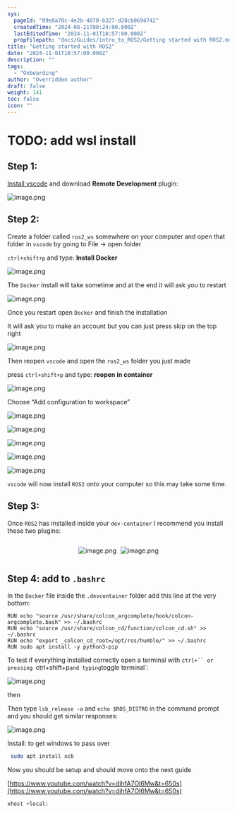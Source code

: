 ```yaml
---
sys:
  pageId: "89e0a78c-4e2b-4070-b327-d28cb0694742"
  createdTime: "2024-08-21T00:24:00.000Z"
  lastEditedTime: "2024-11-01T18:57:00.000Z"
  propFilepath: "docs/Guides/intro_to_ROS2/Getting started with ROS2.md"
title: "Getting started with ROS2"
date: "2024-11-01T18:57:00.000Z"
description: ""
tags:
  - "Onboarding"
author: "Overridden author"
draft: false
weight: 141
toc: false
icon: ""
---
```


# TODO: add wsl install

## Step 1:

[Install vscode](https://code.visualstudio.com/download) and download **Remote Development** plugin:

![image.png](https://prod-files-secure.s3.us-west-2.amazonaws.com/d518164a-d88e-44d1-a4ee-3adb3bd8bce0/efb52993-1881-4a40-b95e-6f020334f022/image.png?X-Amz-Algorithm=AWS4-HMAC-SHA256&X-Amz-Content-Sha256=UNSIGNED-PAYLOAD&X-Amz-Credential=ASIAZI2LB4667BTWBDTV%2F20250504%2Fus-west-2%2Fs3%2Faws4_request&X-Amz-Date=20250504T024020Z&X-Amz-Expires=3600&X-Amz-Security-Token=IQoJb3JpZ2luX2VjEGEaCXVzLXdlc3QtMiJGMEQCIEADzzV3Z%2F7zb4WnLlPihDv8xhJZRLXGQkhoQ8XA2fT3AiB9mAH10se2XoKUPOt0Sl28bJmFXc347XCKpM1RZR6sfSqIBAj6%2F%2F%2F%2F%2F%2F%2F%2F%2F%2F8BEAAaDDYzNzQyMzE4MzgwNSIMP8%2FMF5pu%2BnBnwfS2KtwDIodESUae8r5WaQrEsnGYkeWfivBWL5V2X5qiSt4qQPz26HsUVDuFJ7Vw2NINMSjeJO0DQt4vBmAaOxY%2BmMvLxMQ3OsPWGnQSARA5XYg%2FXpIPCnkgRK0H85bToj5w07n2uikfwyc2qsydEpv1PvKSxPOiLoqZFBUiqJ%2FnA9O4Ticwibi4p9Wq7CetNL4YO9dA1PMA%2FDApKYzLbDfVE2ofESOV4mn3ZODeYhgE8iR8VIJr75z%2BDrk%2B1jwIxu44fiobw5KSdi1MT4aBoKq81aRGqHhNTna8nDcOWVCbAs4OX7L7NrAov2IomtWnv23WR3DgXGjNM4GugXpvqZbWt%2BX65JDjp0aCG5RwfUhApBHExyBEnO1INUN2VlG8U7CYTm3OM62gG1OtI6YvI21NDzRp5WVHfTyh10%2FPQLYP9hJ799bGtVbwCHSehHUDXa8lsJutV9WRo10mXIb71%2F3AWMzUDZBZmy5O4N%2BzZ6TLzsKFB2lCEXxxeUjX61KOMZ7KT3Gj5%2ButXifgxkauB5WLgRD%2BwVwHDRNBm1p%2FHdTd%2BnRJfHLMIIZJp0K3PipEODe2B6lzBTV5en2FTVlX%2FhtUIzouDcBtucbCrf0dVIKWfs48iK5FdQyxw7%2FGfS4ibsQw5PDawAY6pgGLGwQOqJNgGdzAWMpIx11MOm1oSVa3ZYtU%2BGvwMRiylhn5jN0IRbvZt1NW48JhIFvI9m5s6MRwfrltWbKNWHCvN%2BHnfaYVlsfjQpKIX686I%2Bcdw9CdU04OnMm5b04devwH%2F3LGZzBQ2t%2B9xismdbwIn9qy0Ui3hRoNRpAQjCd6ktPvr1w0NkpDEp5xFn8DfiRUVrdFvpGNvlEDyf7HvgfV56G4UH%2Fd&X-Amz-Signature=b85ee9614c00258fd58ca049729c75aee08bd797f70f6d5b25c1c63c7132ca83&X-Amz-SignedHeaders=host&x-id=GetObject)

## Step 2:

Create a folder called `ros2_ws` somewhere on your computer and open that folder in `vscode` by going to File → open folder 

`ctrl+shift+p` and type: **Install Docker**

![image.png](https://prod-files-secure.s3.us-west-2.amazonaws.com/d518164a-d88e-44d1-a4ee-3adb3bd8bce0/2269dc0e-1cd5-47ff-bceb-c04ad9b2eab0/image.png?X-Amz-Algorithm=AWS4-HMAC-SHA256&X-Amz-Content-Sha256=UNSIGNED-PAYLOAD&X-Amz-Credential=ASIAZI2LB4667BTWBDTV%2F20250504%2Fus-west-2%2Fs3%2Faws4_request&X-Amz-Date=20250504T024020Z&X-Amz-Expires=3600&X-Amz-Security-Token=IQoJb3JpZ2luX2VjEGEaCXVzLXdlc3QtMiJGMEQCIEADzzV3Z%2F7zb4WnLlPihDv8xhJZRLXGQkhoQ8XA2fT3AiB9mAH10se2XoKUPOt0Sl28bJmFXc347XCKpM1RZR6sfSqIBAj6%2F%2F%2F%2F%2F%2F%2F%2F%2F%2F8BEAAaDDYzNzQyMzE4MzgwNSIMP8%2FMF5pu%2BnBnwfS2KtwDIodESUae8r5WaQrEsnGYkeWfivBWL5V2X5qiSt4qQPz26HsUVDuFJ7Vw2NINMSjeJO0DQt4vBmAaOxY%2BmMvLxMQ3OsPWGnQSARA5XYg%2FXpIPCnkgRK0H85bToj5w07n2uikfwyc2qsydEpv1PvKSxPOiLoqZFBUiqJ%2FnA9O4Ticwibi4p9Wq7CetNL4YO9dA1PMA%2FDApKYzLbDfVE2ofESOV4mn3ZODeYhgE8iR8VIJr75z%2BDrk%2B1jwIxu44fiobw5KSdi1MT4aBoKq81aRGqHhNTna8nDcOWVCbAs4OX7L7NrAov2IomtWnv23WR3DgXGjNM4GugXpvqZbWt%2BX65JDjp0aCG5RwfUhApBHExyBEnO1INUN2VlG8U7CYTm3OM62gG1OtI6YvI21NDzRp5WVHfTyh10%2FPQLYP9hJ799bGtVbwCHSehHUDXa8lsJutV9WRo10mXIb71%2F3AWMzUDZBZmy5O4N%2BzZ6TLzsKFB2lCEXxxeUjX61KOMZ7KT3Gj5%2ButXifgxkauB5WLgRD%2BwVwHDRNBm1p%2FHdTd%2BnRJfHLMIIZJp0K3PipEODe2B6lzBTV5en2FTVlX%2FhtUIzouDcBtucbCrf0dVIKWfs48iK5FdQyxw7%2FGfS4ibsQw5PDawAY6pgGLGwQOqJNgGdzAWMpIx11MOm1oSVa3ZYtU%2BGvwMRiylhn5jN0IRbvZt1NW48JhIFvI9m5s6MRwfrltWbKNWHCvN%2BHnfaYVlsfjQpKIX686I%2Bcdw9CdU04OnMm5b04devwH%2F3LGZzBQ2t%2B9xismdbwIn9qy0Ui3hRoNRpAQjCd6ktPvr1w0NkpDEp5xFn8DfiRUVrdFvpGNvlEDyf7HvgfV56G4UH%2Fd&X-Amz-Signature=bc5fffe64a51bc67fa6b428a5843d22430e0c7e44bab9a20e0ae561951a39680&X-Amz-SignedHeaders=host&x-id=GetObject)

The `Docker` install will take sometime and at the end it will ask you to restart

![image.png](https://prod-files-secure.s3.us-west-2.amazonaws.com/d518164a-d88e-44d1-a4ee-3adb3bd8bce0/ed233f78-be33-4b1f-b89c-9c346c0e961e/image.png?X-Amz-Algorithm=AWS4-HMAC-SHA256&X-Amz-Content-Sha256=UNSIGNED-PAYLOAD&X-Amz-Credential=ASIAZI2LB4667BTWBDTV%2F20250504%2Fus-west-2%2Fs3%2Faws4_request&X-Amz-Date=20250504T024020Z&X-Amz-Expires=3600&X-Amz-Security-Token=IQoJb3JpZ2luX2VjEGEaCXVzLXdlc3QtMiJGMEQCIEADzzV3Z%2F7zb4WnLlPihDv8xhJZRLXGQkhoQ8XA2fT3AiB9mAH10se2XoKUPOt0Sl28bJmFXc347XCKpM1RZR6sfSqIBAj6%2F%2F%2F%2F%2F%2F%2F%2F%2F%2F8BEAAaDDYzNzQyMzE4MzgwNSIMP8%2FMF5pu%2BnBnwfS2KtwDIodESUae8r5WaQrEsnGYkeWfivBWL5V2X5qiSt4qQPz26HsUVDuFJ7Vw2NINMSjeJO0DQt4vBmAaOxY%2BmMvLxMQ3OsPWGnQSARA5XYg%2FXpIPCnkgRK0H85bToj5w07n2uikfwyc2qsydEpv1PvKSxPOiLoqZFBUiqJ%2FnA9O4Ticwibi4p9Wq7CetNL4YO9dA1PMA%2FDApKYzLbDfVE2ofESOV4mn3ZODeYhgE8iR8VIJr75z%2BDrk%2B1jwIxu44fiobw5KSdi1MT4aBoKq81aRGqHhNTna8nDcOWVCbAs4OX7L7NrAov2IomtWnv23WR3DgXGjNM4GugXpvqZbWt%2BX65JDjp0aCG5RwfUhApBHExyBEnO1INUN2VlG8U7CYTm3OM62gG1OtI6YvI21NDzRp5WVHfTyh10%2FPQLYP9hJ799bGtVbwCHSehHUDXa8lsJutV9WRo10mXIb71%2F3AWMzUDZBZmy5O4N%2BzZ6TLzsKFB2lCEXxxeUjX61KOMZ7KT3Gj5%2ButXifgxkauB5WLgRD%2BwVwHDRNBm1p%2FHdTd%2BnRJfHLMIIZJp0K3PipEODe2B6lzBTV5en2FTVlX%2FhtUIzouDcBtucbCrf0dVIKWfs48iK5FdQyxw7%2FGfS4ibsQw5PDawAY6pgGLGwQOqJNgGdzAWMpIx11MOm1oSVa3ZYtU%2BGvwMRiylhn5jN0IRbvZt1NW48JhIFvI9m5s6MRwfrltWbKNWHCvN%2BHnfaYVlsfjQpKIX686I%2Bcdw9CdU04OnMm5b04devwH%2F3LGZzBQ2t%2B9xismdbwIn9qy0Ui3hRoNRpAQjCd6ktPvr1w0NkpDEp5xFn8DfiRUVrdFvpGNvlEDyf7HvgfV56G4UH%2Fd&X-Amz-Signature=200eede96b308acaa0b25634d4621fd30a31930f5a7f249afe66407bda0f9b4c&X-Amz-SignedHeaders=host&x-id=GetObject)

Once you restart open `Docker` and finish the installation

It will ask you to make an account but you can just press skip on the top right

![image.png](https://prod-files-secure.s3.us-west-2.amazonaws.com/d518164a-d88e-44d1-a4ee-3adb3bd8bce0/21010ad9-1659-4fd9-9f59-9932a09b2a3d/image.png?X-Amz-Algorithm=AWS4-HMAC-SHA256&X-Amz-Content-Sha256=UNSIGNED-PAYLOAD&X-Amz-Credential=ASIAZI2LB4667BTWBDTV%2F20250504%2Fus-west-2%2Fs3%2Faws4_request&X-Amz-Date=20250504T024020Z&X-Amz-Expires=3600&X-Amz-Security-Token=IQoJb3JpZ2luX2VjEGEaCXVzLXdlc3QtMiJGMEQCIEADzzV3Z%2F7zb4WnLlPihDv8xhJZRLXGQkhoQ8XA2fT3AiB9mAH10se2XoKUPOt0Sl28bJmFXc347XCKpM1RZR6sfSqIBAj6%2F%2F%2F%2F%2F%2F%2F%2F%2F%2F8BEAAaDDYzNzQyMzE4MzgwNSIMP8%2FMF5pu%2BnBnwfS2KtwDIodESUae8r5WaQrEsnGYkeWfivBWL5V2X5qiSt4qQPz26HsUVDuFJ7Vw2NINMSjeJO0DQt4vBmAaOxY%2BmMvLxMQ3OsPWGnQSARA5XYg%2FXpIPCnkgRK0H85bToj5w07n2uikfwyc2qsydEpv1PvKSxPOiLoqZFBUiqJ%2FnA9O4Ticwibi4p9Wq7CetNL4YO9dA1PMA%2FDApKYzLbDfVE2ofESOV4mn3ZODeYhgE8iR8VIJr75z%2BDrk%2B1jwIxu44fiobw5KSdi1MT4aBoKq81aRGqHhNTna8nDcOWVCbAs4OX7L7NrAov2IomtWnv23WR3DgXGjNM4GugXpvqZbWt%2BX65JDjp0aCG5RwfUhApBHExyBEnO1INUN2VlG8U7CYTm3OM62gG1OtI6YvI21NDzRp5WVHfTyh10%2FPQLYP9hJ799bGtVbwCHSehHUDXa8lsJutV9WRo10mXIb71%2F3AWMzUDZBZmy5O4N%2BzZ6TLzsKFB2lCEXxxeUjX61KOMZ7KT3Gj5%2ButXifgxkauB5WLgRD%2BwVwHDRNBm1p%2FHdTd%2BnRJfHLMIIZJp0K3PipEODe2B6lzBTV5en2FTVlX%2FhtUIzouDcBtucbCrf0dVIKWfs48iK5FdQyxw7%2FGfS4ibsQw5PDawAY6pgGLGwQOqJNgGdzAWMpIx11MOm1oSVa3ZYtU%2BGvwMRiylhn5jN0IRbvZt1NW48JhIFvI9m5s6MRwfrltWbKNWHCvN%2BHnfaYVlsfjQpKIX686I%2Bcdw9CdU04OnMm5b04devwH%2F3LGZzBQ2t%2B9xismdbwIn9qy0Ui3hRoNRpAQjCd6ktPvr1w0NkpDEp5xFn8DfiRUVrdFvpGNvlEDyf7HvgfV56G4UH%2Fd&X-Amz-Signature=0580aed948905258d0c9d573ede953790fbd4bcff8d8d77c5b016cc6c100b3c1&X-Amz-SignedHeaders=host&x-id=GetObject)

Then reopen `vscode` and open the `ros2_ws` folder you just made

press `ctrl+shift+p` and type: **reopen in container**

![image.png](https://prod-files-secure.s3.us-west-2.amazonaws.com/d518164a-d88e-44d1-a4ee-3adb3bd8bce0/4e93b8c2-41ad-488c-8095-c74205196118/image.png?X-Amz-Algorithm=AWS4-HMAC-SHA256&X-Amz-Content-Sha256=UNSIGNED-PAYLOAD&X-Amz-Credential=ASIAZI2LB4667BTWBDTV%2F20250504%2Fus-west-2%2Fs3%2Faws4_request&X-Amz-Date=20250504T024020Z&X-Amz-Expires=3600&X-Amz-Security-Token=IQoJb3JpZ2luX2VjEGEaCXVzLXdlc3QtMiJGMEQCIEADzzV3Z%2F7zb4WnLlPihDv8xhJZRLXGQkhoQ8XA2fT3AiB9mAH10se2XoKUPOt0Sl28bJmFXc347XCKpM1RZR6sfSqIBAj6%2F%2F%2F%2F%2F%2F%2F%2F%2F%2F8BEAAaDDYzNzQyMzE4MzgwNSIMP8%2FMF5pu%2BnBnwfS2KtwDIodESUae8r5WaQrEsnGYkeWfivBWL5V2X5qiSt4qQPz26HsUVDuFJ7Vw2NINMSjeJO0DQt4vBmAaOxY%2BmMvLxMQ3OsPWGnQSARA5XYg%2FXpIPCnkgRK0H85bToj5w07n2uikfwyc2qsydEpv1PvKSxPOiLoqZFBUiqJ%2FnA9O4Ticwibi4p9Wq7CetNL4YO9dA1PMA%2FDApKYzLbDfVE2ofESOV4mn3ZODeYhgE8iR8VIJr75z%2BDrk%2B1jwIxu44fiobw5KSdi1MT4aBoKq81aRGqHhNTna8nDcOWVCbAs4OX7L7NrAov2IomtWnv23WR3DgXGjNM4GugXpvqZbWt%2BX65JDjp0aCG5RwfUhApBHExyBEnO1INUN2VlG8U7CYTm3OM62gG1OtI6YvI21NDzRp5WVHfTyh10%2FPQLYP9hJ799bGtVbwCHSehHUDXa8lsJutV9WRo10mXIb71%2F3AWMzUDZBZmy5O4N%2BzZ6TLzsKFB2lCEXxxeUjX61KOMZ7KT3Gj5%2ButXifgxkauB5WLgRD%2BwVwHDRNBm1p%2FHdTd%2BnRJfHLMIIZJp0K3PipEODe2B6lzBTV5en2FTVlX%2FhtUIzouDcBtucbCrf0dVIKWfs48iK5FdQyxw7%2FGfS4ibsQw5PDawAY6pgGLGwQOqJNgGdzAWMpIx11MOm1oSVa3ZYtU%2BGvwMRiylhn5jN0IRbvZt1NW48JhIFvI9m5s6MRwfrltWbKNWHCvN%2BHnfaYVlsfjQpKIX686I%2Bcdw9CdU04OnMm5b04devwH%2F3LGZzBQ2t%2B9xismdbwIn9qy0Ui3hRoNRpAQjCd6ktPvr1w0NkpDEp5xFn8DfiRUVrdFvpGNvlEDyf7HvgfV56G4UH%2Fd&X-Amz-Signature=5f74bebb66fb5aa94c47af191521e350e38b5abbd5c09a502353ed2e23ee4b20&X-Amz-SignedHeaders=host&x-id=GetObject)

Choose “Add configuration to workspace”

![image.png](https://prod-files-secure.s3.us-west-2.amazonaws.com/d518164a-d88e-44d1-a4ee-3adb3bd8bce0/9560b282-5060-4989-ba37-97e7b2c22476/image.png?X-Amz-Algorithm=AWS4-HMAC-SHA256&X-Amz-Content-Sha256=UNSIGNED-PAYLOAD&X-Amz-Credential=ASIAZI2LB4667BTWBDTV%2F20250504%2Fus-west-2%2Fs3%2Faws4_request&X-Amz-Date=20250504T024020Z&X-Amz-Expires=3600&X-Amz-Security-Token=IQoJb3JpZ2luX2VjEGEaCXVzLXdlc3QtMiJGMEQCIEADzzV3Z%2F7zb4WnLlPihDv8xhJZRLXGQkhoQ8XA2fT3AiB9mAH10se2XoKUPOt0Sl28bJmFXc347XCKpM1RZR6sfSqIBAj6%2F%2F%2F%2F%2F%2F%2F%2F%2F%2F8BEAAaDDYzNzQyMzE4MzgwNSIMP8%2FMF5pu%2BnBnwfS2KtwDIodESUae8r5WaQrEsnGYkeWfivBWL5V2X5qiSt4qQPz26HsUVDuFJ7Vw2NINMSjeJO0DQt4vBmAaOxY%2BmMvLxMQ3OsPWGnQSARA5XYg%2FXpIPCnkgRK0H85bToj5w07n2uikfwyc2qsydEpv1PvKSxPOiLoqZFBUiqJ%2FnA9O4Ticwibi4p9Wq7CetNL4YO9dA1PMA%2FDApKYzLbDfVE2ofESOV4mn3ZODeYhgE8iR8VIJr75z%2BDrk%2B1jwIxu44fiobw5KSdi1MT4aBoKq81aRGqHhNTna8nDcOWVCbAs4OX7L7NrAov2IomtWnv23WR3DgXGjNM4GugXpvqZbWt%2BX65JDjp0aCG5RwfUhApBHExyBEnO1INUN2VlG8U7CYTm3OM62gG1OtI6YvI21NDzRp5WVHfTyh10%2FPQLYP9hJ799bGtVbwCHSehHUDXa8lsJutV9WRo10mXIb71%2F3AWMzUDZBZmy5O4N%2BzZ6TLzsKFB2lCEXxxeUjX61KOMZ7KT3Gj5%2ButXifgxkauB5WLgRD%2BwVwHDRNBm1p%2FHdTd%2BnRJfHLMIIZJp0K3PipEODe2B6lzBTV5en2FTVlX%2FhtUIzouDcBtucbCrf0dVIKWfs48iK5FdQyxw7%2FGfS4ibsQw5PDawAY6pgGLGwQOqJNgGdzAWMpIx11MOm1oSVa3ZYtU%2BGvwMRiylhn5jN0IRbvZt1NW48JhIFvI9m5s6MRwfrltWbKNWHCvN%2BHnfaYVlsfjQpKIX686I%2Bcdw9CdU04OnMm5b04devwH%2F3LGZzBQ2t%2B9xismdbwIn9qy0Ui3hRoNRpAQjCd6ktPvr1w0NkpDEp5xFn8DfiRUVrdFvpGNvlEDyf7HvgfV56G4UH%2Fd&X-Amz-Signature=b95b203f95385e5a4049b96aeaa3c3ff0015cefcc4d4bb97f5a225d4174f3ab4&X-Amz-SignedHeaders=host&x-id=GetObject)

![image.png](https://prod-files-secure.s3.us-west-2.amazonaws.com/d518164a-d88e-44d1-a4ee-3adb3bd8bce0/2ee63f81-886b-48e8-a553-dc6e5eac99e4/image.png?X-Amz-Algorithm=AWS4-HMAC-SHA256&X-Amz-Content-Sha256=UNSIGNED-PAYLOAD&X-Amz-Credential=ASIAZI2LB4667BTWBDTV%2F20250504%2Fus-west-2%2Fs3%2Faws4_request&X-Amz-Date=20250504T024020Z&X-Amz-Expires=3600&X-Amz-Security-Token=IQoJb3JpZ2luX2VjEGEaCXVzLXdlc3QtMiJGMEQCIEADzzV3Z%2F7zb4WnLlPihDv8xhJZRLXGQkhoQ8XA2fT3AiB9mAH10se2XoKUPOt0Sl28bJmFXc347XCKpM1RZR6sfSqIBAj6%2F%2F%2F%2F%2F%2F%2F%2F%2F%2F8BEAAaDDYzNzQyMzE4MzgwNSIMP8%2FMF5pu%2BnBnwfS2KtwDIodESUae8r5WaQrEsnGYkeWfivBWL5V2X5qiSt4qQPz26HsUVDuFJ7Vw2NINMSjeJO0DQt4vBmAaOxY%2BmMvLxMQ3OsPWGnQSARA5XYg%2FXpIPCnkgRK0H85bToj5w07n2uikfwyc2qsydEpv1PvKSxPOiLoqZFBUiqJ%2FnA9O4Ticwibi4p9Wq7CetNL4YO9dA1PMA%2FDApKYzLbDfVE2ofESOV4mn3ZODeYhgE8iR8VIJr75z%2BDrk%2B1jwIxu44fiobw5KSdi1MT4aBoKq81aRGqHhNTna8nDcOWVCbAs4OX7L7NrAov2IomtWnv23WR3DgXGjNM4GugXpvqZbWt%2BX65JDjp0aCG5RwfUhApBHExyBEnO1INUN2VlG8U7CYTm3OM62gG1OtI6YvI21NDzRp5WVHfTyh10%2FPQLYP9hJ799bGtVbwCHSehHUDXa8lsJutV9WRo10mXIb71%2F3AWMzUDZBZmy5O4N%2BzZ6TLzsKFB2lCEXxxeUjX61KOMZ7KT3Gj5%2ButXifgxkauB5WLgRD%2BwVwHDRNBm1p%2FHdTd%2BnRJfHLMIIZJp0K3PipEODe2B6lzBTV5en2FTVlX%2FhtUIzouDcBtucbCrf0dVIKWfs48iK5FdQyxw7%2FGfS4ibsQw5PDawAY6pgGLGwQOqJNgGdzAWMpIx11MOm1oSVa3ZYtU%2BGvwMRiylhn5jN0IRbvZt1NW48JhIFvI9m5s6MRwfrltWbKNWHCvN%2BHnfaYVlsfjQpKIX686I%2Bcdw9CdU04OnMm5b04devwH%2F3LGZzBQ2t%2B9xismdbwIn9qy0Ui3hRoNRpAQjCd6ktPvr1w0NkpDEp5xFn8DfiRUVrdFvpGNvlEDyf7HvgfV56G4UH%2Fd&X-Amz-Signature=7b3bd86650cab1d2d647b8b84962a4901ffe6dafa27b8ac9852454d425228121&X-Amz-SignedHeaders=host&x-id=GetObject)

![image.png](https://prod-files-secure.s3.us-west-2.amazonaws.com/d518164a-d88e-44d1-a4ee-3adb3bd8bce0/ae1580b2-b048-407e-aed9-b584224a7a04/image.png?X-Amz-Algorithm=AWS4-HMAC-SHA256&X-Amz-Content-Sha256=UNSIGNED-PAYLOAD&X-Amz-Credential=ASIAZI2LB4667BTWBDTV%2F20250504%2Fus-west-2%2Fs3%2Faws4_request&X-Amz-Date=20250504T024020Z&X-Amz-Expires=3600&X-Amz-Security-Token=IQoJb3JpZ2luX2VjEGEaCXVzLXdlc3QtMiJGMEQCIEADzzV3Z%2F7zb4WnLlPihDv8xhJZRLXGQkhoQ8XA2fT3AiB9mAH10se2XoKUPOt0Sl28bJmFXc347XCKpM1RZR6sfSqIBAj6%2F%2F%2F%2F%2F%2F%2F%2F%2F%2F8BEAAaDDYzNzQyMzE4MzgwNSIMP8%2FMF5pu%2BnBnwfS2KtwDIodESUae8r5WaQrEsnGYkeWfivBWL5V2X5qiSt4qQPz26HsUVDuFJ7Vw2NINMSjeJO0DQt4vBmAaOxY%2BmMvLxMQ3OsPWGnQSARA5XYg%2FXpIPCnkgRK0H85bToj5w07n2uikfwyc2qsydEpv1PvKSxPOiLoqZFBUiqJ%2FnA9O4Ticwibi4p9Wq7CetNL4YO9dA1PMA%2FDApKYzLbDfVE2ofESOV4mn3ZODeYhgE8iR8VIJr75z%2BDrk%2B1jwIxu44fiobw5KSdi1MT4aBoKq81aRGqHhNTna8nDcOWVCbAs4OX7L7NrAov2IomtWnv23WR3DgXGjNM4GugXpvqZbWt%2BX65JDjp0aCG5RwfUhApBHExyBEnO1INUN2VlG8U7CYTm3OM62gG1OtI6YvI21NDzRp5WVHfTyh10%2FPQLYP9hJ799bGtVbwCHSehHUDXa8lsJutV9WRo10mXIb71%2F3AWMzUDZBZmy5O4N%2BzZ6TLzsKFB2lCEXxxeUjX61KOMZ7KT3Gj5%2ButXifgxkauB5WLgRD%2BwVwHDRNBm1p%2FHdTd%2BnRJfHLMIIZJp0K3PipEODe2B6lzBTV5en2FTVlX%2FhtUIzouDcBtucbCrf0dVIKWfs48iK5FdQyxw7%2FGfS4ibsQw5PDawAY6pgGLGwQOqJNgGdzAWMpIx11MOm1oSVa3ZYtU%2BGvwMRiylhn5jN0IRbvZt1NW48JhIFvI9m5s6MRwfrltWbKNWHCvN%2BHnfaYVlsfjQpKIX686I%2Bcdw9CdU04OnMm5b04devwH%2F3LGZzBQ2t%2B9xismdbwIn9qy0Ui3hRoNRpAQjCd6ktPvr1w0NkpDEp5xFn8DfiRUVrdFvpGNvlEDyf7HvgfV56G4UH%2Fd&X-Amz-Signature=117bd2075534658b96d7f655b8f5fa171c964907835e3ba91db49dec91ba2b96&X-Amz-SignedHeaders=host&x-id=GetObject)

![image.png](https://prod-files-secure.s3.us-west-2.amazonaws.com/d518164a-d88e-44d1-a4ee-3adb3bd8bce0/53255b28-f75e-430f-b9e3-c0ac8577e42b/image.png?X-Amz-Algorithm=AWS4-HMAC-SHA256&X-Amz-Content-Sha256=UNSIGNED-PAYLOAD&X-Amz-Credential=ASIAZI2LB4667BTWBDTV%2F20250504%2Fus-west-2%2Fs3%2Faws4_request&X-Amz-Date=20250504T024020Z&X-Amz-Expires=3600&X-Amz-Security-Token=IQoJb3JpZ2luX2VjEGEaCXVzLXdlc3QtMiJGMEQCIEADzzV3Z%2F7zb4WnLlPihDv8xhJZRLXGQkhoQ8XA2fT3AiB9mAH10se2XoKUPOt0Sl28bJmFXc347XCKpM1RZR6sfSqIBAj6%2F%2F%2F%2F%2F%2F%2F%2F%2F%2F8BEAAaDDYzNzQyMzE4MzgwNSIMP8%2FMF5pu%2BnBnwfS2KtwDIodESUae8r5WaQrEsnGYkeWfivBWL5V2X5qiSt4qQPz26HsUVDuFJ7Vw2NINMSjeJO0DQt4vBmAaOxY%2BmMvLxMQ3OsPWGnQSARA5XYg%2FXpIPCnkgRK0H85bToj5w07n2uikfwyc2qsydEpv1PvKSxPOiLoqZFBUiqJ%2FnA9O4Ticwibi4p9Wq7CetNL4YO9dA1PMA%2FDApKYzLbDfVE2ofESOV4mn3ZODeYhgE8iR8VIJr75z%2BDrk%2B1jwIxu44fiobw5KSdi1MT4aBoKq81aRGqHhNTna8nDcOWVCbAs4OX7L7NrAov2IomtWnv23WR3DgXGjNM4GugXpvqZbWt%2BX65JDjp0aCG5RwfUhApBHExyBEnO1INUN2VlG8U7CYTm3OM62gG1OtI6YvI21NDzRp5WVHfTyh10%2FPQLYP9hJ799bGtVbwCHSehHUDXa8lsJutV9WRo10mXIb71%2F3AWMzUDZBZmy5O4N%2BzZ6TLzsKFB2lCEXxxeUjX61KOMZ7KT3Gj5%2ButXifgxkauB5WLgRD%2BwVwHDRNBm1p%2FHdTd%2BnRJfHLMIIZJp0K3PipEODe2B6lzBTV5en2FTVlX%2FhtUIzouDcBtucbCrf0dVIKWfs48iK5FdQyxw7%2FGfS4ibsQw5PDawAY6pgGLGwQOqJNgGdzAWMpIx11MOm1oSVa3ZYtU%2BGvwMRiylhn5jN0IRbvZt1NW48JhIFvI9m5s6MRwfrltWbKNWHCvN%2BHnfaYVlsfjQpKIX686I%2Bcdw9CdU04OnMm5b04devwH%2F3LGZzBQ2t%2B9xismdbwIn9qy0Ui3hRoNRpAQjCd6ktPvr1w0NkpDEp5xFn8DfiRUVrdFvpGNvlEDyf7HvgfV56G4UH%2Fd&X-Amz-Signature=902cd85ad6f3188d27f13a5cbafb2b373d3d1199c136ae6892c9616ee51b2bad&X-Amz-SignedHeaders=host&x-id=GetObject)

![image.png](https://prod-files-secure.s3.us-west-2.amazonaws.com/d518164a-d88e-44d1-a4ee-3adb3bd8bce0/7c562767-5af9-4ffb-97d1-327bcdf4ee00/image.png?X-Amz-Algorithm=AWS4-HMAC-SHA256&X-Amz-Content-Sha256=UNSIGNED-PAYLOAD&X-Amz-Credential=ASIAZI2LB4667BTWBDTV%2F20250504%2Fus-west-2%2Fs3%2Faws4_request&X-Amz-Date=20250504T024020Z&X-Amz-Expires=3600&X-Amz-Security-Token=IQoJb3JpZ2luX2VjEGEaCXVzLXdlc3QtMiJGMEQCIEADzzV3Z%2F7zb4WnLlPihDv8xhJZRLXGQkhoQ8XA2fT3AiB9mAH10se2XoKUPOt0Sl28bJmFXc347XCKpM1RZR6sfSqIBAj6%2F%2F%2F%2F%2F%2F%2F%2F%2F%2F8BEAAaDDYzNzQyMzE4MzgwNSIMP8%2FMF5pu%2BnBnwfS2KtwDIodESUae8r5WaQrEsnGYkeWfivBWL5V2X5qiSt4qQPz26HsUVDuFJ7Vw2NINMSjeJO0DQt4vBmAaOxY%2BmMvLxMQ3OsPWGnQSARA5XYg%2FXpIPCnkgRK0H85bToj5w07n2uikfwyc2qsydEpv1PvKSxPOiLoqZFBUiqJ%2FnA9O4Ticwibi4p9Wq7CetNL4YO9dA1PMA%2FDApKYzLbDfVE2ofESOV4mn3ZODeYhgE8iR8VIJr75z%2BDrk%2B1jwIxu44fiobw5KSdi1MT4aBoKq81aRGqHhNTna8nDcOWVCbAs4OX7L7NrAov2IomtWnv23WR3DgXGjNM4GugXpvqZbWt%2BX65JDjp0aCG5RwfUhApBHExyBEnO1INUN2VlG8U7CYTm3OM62gG1OtI6YvI21NDzRp5WVHfTyh10%2FPQLYP9hJ799bGtVbwCHSehHUDXa8lsJutV9WRo10mXIb71%2F3AWMzUDZBZmy5O4N%2BzZ6TLzsKFB2lCEXxxeUjX61KOMZ7KT3Gj5%2ButXifgxkauB5WLgRD%2BwVwHDRNBm1p%2FHdTd%2BnRJfHLMIIZJp0K3PipEODe2B6lzBTV5en2FTVlX%2FhtUIzouDcBtucbCrf0dVIKWfs48iK5FdQyxw7%2FGfS4ibsQw5PDawAY6pgGLGwQOqJNgGdzAWMpIx11MOm1oSVa3ZYtU%2BGvwMRiylhn5jN0IRbvZt1NW48JhIFvI9m5s6MRwfrltWbKNWHCvN%2BHnfaYVlsfjQpKIX686I%2Bcdw9CdU04OnMm5b04devwH%2F3LGZzBQ2t%2B9xismdbwIn9qy0Ui3hRoNRpAQjCd6ktPvr1w0NkpDEp5xFn8DfiRUVrdFvpGNvlEDyf7HvgfV56G4UH%2Fd&X-Amz-Signature=bd548f09199719936f6da99d6820ae8b749c78744cbc69b0cea49edc14e2ce35&X-Amz-SignedHeaders=host&x-id=GetObject)

`vscode` will now install `ROS2` onto your computer so this may take some time.

## Step 3:

Once `ROS2` has installed inside your `dev-container` I recommend you install these two plugins:

<div style="display: flex;flex-direction: row; column-gap:10px; max-width: 630px;justify-content: center;">
<div>

![image.png](https://prod-files-secure.s3.us-west-2.amazonaws.com/d518164a-d88e-44d1-a4ee-3adb3bd8bce0/3fc3d550-5a54-4ba1-ba6b-faa01cdb7369/image.png?X-Amz-Algorithm=AWS4-HMAC-SHA256&X-Amz-Content-Sha256=UNSIGNED-PAYLOAD&X-Amz-Credential=ASIAZI2LB4667CRKH6RZ%2F20250504%2Fus-west-2%2Fs3%2Faws4_request&X-Amz-Date=20250504T024023Z&X-Amz-Expires=3600&X-Amz-Security-Token=IQoJb3JpZ2luX2VjEGEaCXVzLXdlc3QtMiJHMEUCIE3EqK8DFFzASKRsI2aquk35NRdqzZ%2B31U%2B0jDqD0rImAiEA%2F648o3n3fEDOQp9SFTePNI2Npd9CHNOSr%2B9om6GY4RUqiAQI%2Bv%2F%2F%2F%2F%2F%2F%2F%2F%2F%2FARAAGgw2Mzc0MjMxODM4MDUiDL%2FtY%2BHQKjZFEaI7xSrcAxQctwlRVh%2BNaNsLjR3IL1xMEtAk5T3GeDO7McfpouF5R39cAtixCPx%2FRxWNmFQzV2xHKMJ7kkfjoPyrq6w%2BcK%2BE7sWULqzWc8n0G9Q3hpLQ6z8DusEjF%2BTGFwcLNquG3xkbRbTnbQnwM2zOXFoHqDLFmj2pVf8amJ1LQDCue2S26gafHuDW2mME89MNZKqPxYJ8JI%2BzkT5TXTATk9Ufj3GnpsHO0Y9XX04Vd9psgLRLoymvmMnVoFtwYoMXziAh1vt0XuoVtyVaTXDvb6QmBLOwbn5tqoXiMSCqWlEW3O2jCidlza%2B5u5JOww86k2jm3H8zqLLWmwWGjxNDDTQIMYN7BMYKK1cTa81DHg%2FSc8TjtwB31512Ecwk2IjyIH0tUGlDEDWUWD6jDeHXjDImW1JP5HVQ5x%2BtnT1rp7caKiQyDV%2BytJ10%2BoasqXRIPfkaEK7QHbd3dYmU3WtLhWJhc6FWj1ExcrJhnuYGWUqQMOeoV3TUkZacPIl41sECSNC5sMJRW7UHntyKKNX6At1H9z8gABkGfFRBd9%2BPXsmssqEsiP%2F4%2FaR05ERWWy%2BG0%2BIa8f3ccBzEMsE3yYTP3LN8QREmxRg%2B%2B6mKJ7Q5ZcPFT6UJSMM3fMmUeSSHYFPaMO7w2sAGOqUBjqHDx8fuYSIf1Wp7fgyuahY4WZJbDsQb0vR%2FcdIVVFVrgubpchofzodVYr%2BBvB630nlHpnRSa%2Fd4EsXppERvF7d8gnfGrH9QlfURtWIWyokVMDDRPDNJfU3cAUK3KuCzGNh1GfCboxUmOe5qYLyF%2FiWd1dcnYFT9KbT7j0r8XNAEQ100Ht9oeIecf98xviSImVhe7L2JOiR25lKHzKmTBfOspFfY&X-Amz-Signature=72ce8940c27426912081d15fdc87e5503988f0aaa8b3a8aa51278d628c1b67cd&X-Amz-SignedHeaders=host&x-id=GetObject)

</div>
<div>

![image.png](https://prod-files-secure.s3.us-west-2.amazonaws.com/d518164a-d88e-44d1-a4ee-3adb3bd8bce0/d994cc66-13c2-4093-a5a3-f84cf4601a82/image.png?X-Amz-Algorithm=AWS4-HMAC-SHA256&X-Amz-Content-Sha256=UNSIGNED-PAYLOAD&X-Amz-Credential=ASIAZI2LB466UPX6XGU7%2F20250504%2Fus-west-2%2Fs3%2Faws4_request&X-Amz-Date=20250504T024026Z&X-Amz-Expires=3600&X-Amz-Security-Token=IQoJb3JpZ2luX2VjEGEaCXVzLXdlc3QtMiJIMEYCIQCIXQJmzNGo0vQ0LPgNGySym0aQ%2FN1qHTzuNvSHITY%2FJgIhAN3f19BP9vkAMPUmtwFoEKa3JcUBG0VszUsg5amCJfBVKogECPr%2F%2F%2F%2F%2F%2F%2F%2F%2F%2FwEQABoMNjM3NDIzMTgzODA1IgxRcrEL9Hz9trTGv4Uq3AMgWNX13MTxQwrmZbngocIZgnrv1JJ1DoTWxNjl9h8%2BMjrryW9qQIqMoKKzZgYF6YNYlGEDzFT8SLcLXcCk6PjOeSL0nhVz4eutm9%2FZ9AovrpqtlDOUK%2BoNQZnZlrj%2BFrHpEcv3Q5x57Ix6JbKpg4LY96bt%2FBLLTE%2FefxVTyyZjcze%2BhU%2Bbe2ZEH5CvjmJIq0kgDBWfUywoWCpUD8BYFKWPioNe%2FXnz45MnqLotDpfzts5ohad0jVnE%2BP9JEVSy7N5HyavzqakXEEGiA18TXUTw6AjSMwI3wU5Rp%2FMOpGy7tRd7m5fVg7NLi3jTfMe%2BzgFxkkCYzVvlWs8hPEVfGkx6%2FqUHE%2F4grMkcn0yai4%2Bra0OAZooxAEuc2Y40dDmqWeca15xCv4%2B3tOzHfYO2ndvjkT3m%2FNhsKaYCfrRnsHEH9NOYWicjzHoFIKfHnT0teGKWbXGOEiV7CHU0tT46zmGRrlCf3xV88D9%2FCLqim71E54ozeSHwPnTIBBWD1RvcBMSr0Ux2kMw8wYwpzf8eMgd6xWxCqRKfdS5dR6eh8B2O%2FgRE4Bz5Dw8Czr6xU9Cc3VT4%2BgOEvaqyJ3QXG62%2BQBw%2FLizKNBh%2B4O86Q%2FRpdFMAQlWeStD3y%2BdzfSKUfjCa8drABjqkATGXfzakyKi%2ByXUQSgK1dml19oaTfjMCihoZ2j8D0FwgkfgaS4SOEUKckoJ0RkW9d1rYXsM%2FS%2FIbGUYYwU7h9SfQdw8JTDvLRQpqWGxU5vc3egPIHzpcTvRO2ncAjjCGZU4K2hHJTwx%2FYnE38WzIKa5nW%2BdXp69e66GiVR%2BC0Iwu8Pf6c9SKvyzwrfO%2Fd4cW%2FArMKqAAxaK4KAXe6sg05zePoKfO&X-Amz-Signature=e0fe3317c8c1b3229992bf1f8e7210ca1ba66fde8a5b1b562cbce3d6ab018d6d&X-Amz-SignedHeaders=host&x-id=GetObject)

</div>
</div>

## Step 4: add to `.bashrc`

In the `Docker` file inside the `.devcontainer` folder add this line at the very bottom: 

```docker
RUN echo "source /usr/share/colcon_argcomplete/hook/colcon-argcomplete.bash" >> ~/.bashrc
RUN echo "source /usr/share/colcon_cd/function/colcon_cd.sh" >> ~/.bashrc
RUN echo "export _colcon_cd_root=/opt/ros/humble/" >> ~/.bashrc
RUN sudo apt install -y python3-pip 
```

To test if everything installed correctly open a terminal with `ctrl+`` or pressing `ctrl+shift+p` and typing `toggle terminal`:

![image.png](https://prod-files-secure.s3.us-west-2.amazonaws.com/d518164a-d88e-44d1-a4ee-3adb3bd8bce0/6a4943d8-b04e-4c02-9a58-775f3384d1a5/image.png?X-Amz-Algorithm=AWS4-HMAC-SHA256&X-Amz-Content-Sha256=UNSIGNED-PAYLOAD&X-Amz-Credential=ASIAZI2LB4667BTWBDTV%2F20250504%2Fus-west-2%2Fs3%2Faws4_request&X-Amz-Date=20250504T024020Z&X-Amz-Expires=3600&X-Amz-Security-Token=IQoJb3JpZ2luX2VjEGEaCXVzLXdlc3QtMiJGMEQCIEADzzV3Z%2F7zb4WnLlPihDv8xhJZRLXGQkhoQ8XA2fT3AiB9mAH10se2XoKUPOt0Sl28bJmFXc347XCKpM1RZR6sfSqIBAj6%2F%2F%2F%2F%2F%2F%2F%2F%2F%2F8BEAAaDDYzNzQyMzE4MzgwNSIMP8%2FMF5pu%2BnBnwfS2KtwDIodESUae8r5WaQrEsnGYkeWfivBWL5V2X5qiSt4qQPz26HsUVDuFJ7Vw2NINMSjeJO0DQt4vBmAaOxY%2BmMvLxMQ3OsPWGnQSARA5XYg%2FXpIPCnkgRK0H85bToj5w07n2uikfwyc2qsydEpv1PvKSxPOiLoqZFBUiqJ%2FnA9O4Ticwibi4p9Wq7CetNL4YO9dA1PMA%2FDApKYzLbDfVE2ofESOV4mn3ZODeYhgE8iR8VIJr75z%2BDrk%2B1jwIxu44fiobw5KSdi1MT4aBoKq81aRGqHhNTna8nDcOWVCbAs4OX7L7NrAov2IomtWnv23WR3DgXGjNM4GugXpvqZbWt%2BX65JDjp0aCG5RwfUhApBHExyBEnO1INUN2VlG8U7CYTm3OM62gG1OtI6YvI21NDzRp5WVHfTyh10%2FPQLYP9hJ799bGtVbwCHSehHUDXa8lsJutV9WRo10mXIb71%2F3AWMzUDZBZmy5O4N%2BzZ6TLzsKFB2lCEXxxeUjX61KOMZ7KT3Gj5%2ButXifgxkauB5WLgRD%2BwVwHDRNBm1p%2FHdTd%2BnRJfHLMIIZJp0K3PipEODe2B6lzBTV5en2FTVlX%2FhtUIzouDcBtucbCrf0dVIKWfs48iK5FdQyxw7%2FGfS4ibsQw5PDawAY6pgGLGwQOqJNgGdzAWMpIx11MOm1oSVa3ZYtU%2BGvwMRiylhn5jN0IRbvZt1NW48JhIFvI9m5s6MRwfrltWbKNWHCvN%2BHnfaYVlsfjQpKIX686I%2Bcdw9CdU04OnMm5b04devwH%2F3LGZzBQ2t%2B9xismdbwIn9qy0Ui3hRoNRpAQjCd6ktPvr1w0NkpDEp5xFn8DfiRUVrdFvpGNvlEDyf7HvgfV56G4UH%2Fd&X-Amz-Signature=57ced7504646ba5e3dd42ab3eb5e17323fff0395e2168d065342bd28cd2f20f0&X-Amz-SignedHeaders=host&x-id=GetObject)

then 

Then type `lsb_release -a` and `echo $ROS_DISTRO` in the command prompt and you should get similar responses:

![image.png](https://prod-files-secure.s3.us-west-2.amazonaws.com/d518164a-d88e-44d1-a4ee-3adb3bd8bce0/3e635dec-a805-4e85-8b9e-d000e5b71a4e/image.png?X-Amz-Algorithm=AWS4-HMAC-SHA256&X-Amz-Content-Sha256=UNSIGNED-PAYLOAD&X-Amz-Credential=ASIAZI2LB4667BTWBDTV%2F20250504%2Fus-west-2%2Fs3%2Faws4_request&X-Amz-Date=20250504T024020Z&X-Amz-Expires=3600&X-Amz-Security-Token=IQoJb3JpZ2luX2VjEGEaCXVzLXdlc3QtMiJGMEQCIEADzzV3Z%2F7zb4WnLlPihDv8xhJZRLXGQkhoQ8XA2fT3AiB9mAH10se2XoKUPOt0Sl28bJmFXc347XCKpM1RZR6sfSqIBAj6%2F%2F%2F%2F%2F%2F%2F%2F%2F%2F8BEAAaDDYzNzQyMzE4MzgwNSIMP8%2FMF5pu%2BnBnwfS2KtwDIodESUae8r5WaQrEsnGYkeWfivBWL5V2X5qiSt4qQPz26HsUVDuFJ7Vw2NINMSjeJO0DQt4vBmAaOxY%2BmMvLxMQ3OsPWGnQSARA5XYg%2FXpIPCnkgRK0H85bToj5w07n2uikfwyc2qsydEpv1PvKSxPOiLoqZFBUiqJ%2FnA9O4Ticwibi4p9Wq7CetNL4YO9dA1PMA%2FDApKYzLbDfVE2ofESOV4mn3ZODeYhgE8iR8VIJr75z%2BDrk%2B1jwIxu44fiobw5KSdi1MT4aBoKq81aRGqHhNTna8nDcOWVCbAs4OX7L7NrAov2IomtWnv23WR3DgXGjNM4GugXpvqZbWt%2BX65JDjp0aCG5RwfUhApBHExyBEnO1INUN2VlG8U7CYTm3OM62gG1OtI6YvI21NDzRp5WVHfTyh10%2FPQLYP9hJ799bGtVbwCHSehHUDXa8lsJutV9WRo10mXIb71%2F3AWMzUDZBZmy5O4N%2BzZ6TLzsKFB2lCEXxxeUjX61KOMZ7KT3Gj5%2ButXifgxkauB5WLgRD%2BwVwHDRNBm1p%2FHdTd%2BnRJfHLMIIZJp0K3PipEODe2B6lzBTV5en2FTVlX%2FhtUIzouDcBtucbCrf0dVIKWfs48iK5FdQyxw7%2FGfS4ibsQw5PDawAY6pgGLGwQOqJNgGdzAWMpIx11MOm1oSVa3ZYtU%2BGvwMRiylhn5jN0IRbvZt1NW48JhIFvI9m5s6MRwfrltWbKNWHCvN%2BHnfaYVlsfjQpKIX686I%2Bcdw9CdU04OnMm5b04devwH%2F3LGZzBQ2t%2B9xismdbwIn9qy0Ui3hRoNRpAQjCd6ktPvr1w0NkpDEp5xFn8DfiRUVrdFvpGNvlEDyf7HvgfV56G4UH%2Fd&X-Amz-Signature=baa2593fedbca3dbe67e141baf307ee74b3edac37565d4ff42e0e2f26404a99e&X-Amz-SignedHeaders=host&x-id=GetObject)

Install:  to get windows to pass over

```bash
 sudo apt install xcb
```

Now you should be setup and should move onto the next guide 

[https://www.youtube.com/watch?v=dihfA7Ol6Mw&t=650s](https://www.youtube.com/watch?v=dihfA7Ol6Mw&t=650s)

```python
xhost +local:
```
